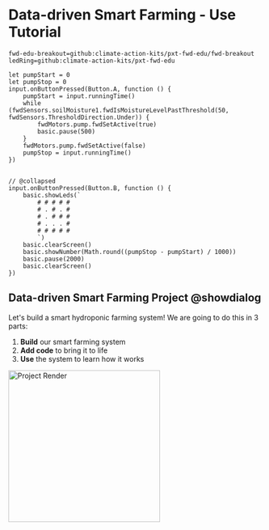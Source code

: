 #  Data-driven Smart Farming - Use Tutorial
```package
fwd-edu-breakout=github:climate-action-kits/pxt-fwd-edu/fwd-breakout
ledRing=github:climate-action-kits/pxt-fwd-edu
```




```template
let pumpStart = 0
let pumpStop = 0
input.onButtonPressed(Button.A, function () {
    pumpStart = input.runningTime()
    while (fwdSensors.soilMoisture1.fwdIsMoistureLevelPastThreshold(50, fwdSensors.ThresholdDirection.Under)) {
        fwdMotors.pump.fwdSetActive(true)
        basic.pause(500)
    }
    fwdMotors.pump.fwdSetActive(false)
    pumpStop = input.runningTime()
})


// @collapsed
input.onButtonPressed(Button.B, function () {
    basic.showLeds(`
        # # # # #
        # . # . #
        # . # # #
        # . . . #
        # # # # #
        `)
    basic.clearScreen()
    basic.showNumber(Math.round((pumpStop - pumpStart) / 1000))
    basic.pause(2000)
    basic.clearScreen()
})
```

## Data-driven Smart Farming Project @showdialog
Let's build a smart hydroponic farming system! We are going to do this in 3 parts:
1. **Build** our smart farming system
2. **Add code** to bring it to life
3. **Use** the system to learn how it works

<img src="https://raw.githubusercontent.com/climate-action-kits/pxt-fwd-edu/main/tutorial-assets/gr8-smartfarm-projectrender.webp" width="300" height="300" alt="Project Render">




